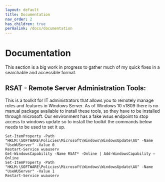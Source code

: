 ```yaml
---
layout: default
title: Documentation
nav_order: 2
has_children: true
permalink: /docs/documentation
---
```


# Documentation

This section is a big work in progress to gather much of my quick fixes in a searchable and accessible format.

## RSAT - Remote Server Administration Tools: 

This is a toolkit for IT administrators that allows you to remotely manage roles and features in Windows Server. As of Windows 10 v1809 there is no manual package available to install these tools, so they have to be installed through microsoft. Our environment has a fake wsus endpoint to stop access to windows update so to install the toolkit the commands below needs to be used to set it up.

```
Set-ItemProperty -Path "HKLM:\SOFTWARE\Policies\Microsoft\Windows\WindowsUpdate\AU" -Name "UseWUServer" -Value 0
Restart-Service wuauserv
Get-WindowsCapability -Name RSAT* -Online | Add-WindowsCapability –Online
Set-ItemProperty -Path "HKLM:\SOFTWARE\Policies\Microsoft\Windows\WindowsUpdate\AU" -Name "UseWUServer" -Value 1
Restart-Service wuauserv
```

